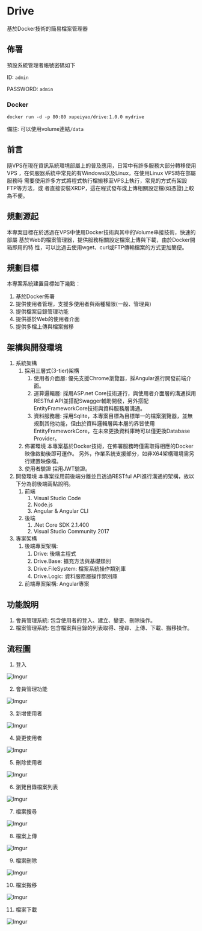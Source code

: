 # Drive
基於Docker技術的簡易檔案管理器

## 佈署
預設系統管理者帳號密碼如下

ID: `admin`

PASSWORD: `admin`

### Docker
```shell
docker run -d -p 80:80 xupeiyao/drive:1.0.0 mydrive
```
備註: 可以使用volume連結`/data`

## 前言
隨VPS在現在資訊系統環境部屬上的普及應用，日常中有許多服務大部分轉移使用VPS
，在伺服器系統中常見的有Windows以及Linux，在使用Linux VPS時在部屬服務時
需要使用許多方式將程式執行檔搬移至VPS上執行，常見的方式有架設FTP等方法，或
者直接安裝XRDP，這在程式發布或上傳相關設定檔(如憑證)上較為不便。

## 規劃源起
本專案目標在於透過在VPS中使用Docker技術與其中的Volume串接技術，快速的部屬
基於Web的檔案管理器，提供服務相關設定檔案上傳與下載，由於Docker開箱即用的特
性，可以比過去使用wget、curl或FTP傳輸檔案的方式更加簡便。

## 規劃目標
本專案系統建置目標如下幾點：
1. 基於Docker佈署
2. 提供使用者管理，支援多使用者與兩種權限(一般、管理員)
3. 提供檔案目錄管理功能
4. 提供基於Web的使用者介面
5. 提供多檔上傳與檔案搬移

## 架構與開發環境
1. 系統架構
   1. 採用三層式(3-tier)架構
      1. 使用者介面層: 優先支援Chrome瀏覽器，採Angular進行開發前端介面。
      2. 運算邏輯層: 採用ASP.net Core技術運行，與使用者介面層的溝通採用RESTful API並搭配Swagger輔助開發，另外搭配EntityFrameworkCore技術與資料服務層溝通。
      3. 資料服務層: 採用Sqlite，本專案目標為目標單一的檔案瀏覽器，並無規劃其他功能，但由於資料邏輯層與本層的界皆使用EntityFrameworkCore，在未來更換資料庫時可以僅更換Database Provider。
   2. 佈署環境
      本專案基於Docker技術，在佈署服務時僅需取得相應的Docker映像啟動後即可運作。
      另外，作業系統支援部分，如非X64架構環境需另行建置映像檔。
   3. 使用者驗證
      採用JWT驗證。
2. 開發環境
   本專案採用前後端分離並且透過RESTful API進行溝通的架構，故以下分為前後端兩點說明。
   1. 前端
      1. Visual Studio Code
      1. Node.js
      2. Angular & Angular CLI
   2. 後端
      1. .Net Core SDK 2.1.400
      2. Visual Studio Community 2017
3. 專案架構
   1. 後端專案架構:
       1. Drive: 後端主程式
       2. Drive.Base: 擴充方法與基礎類別
       3. Drive.FileSystem: 檔案系統操作類別庫
       4. Drive.Logic: 資料服務層操作類別庫
   2. 前端專案架構: Angular專案

## 功能說明
1. 會員管理系統:
    包含使用者的登入、建立、變更、刪除操作。
2. 檔案管理系統:
    包含檔案與目錄的列表取得、搜尋、上傳、下載、搬移操作。

## 流程圖
1. 登入
 
![Imgur](https://i.imgur.com/flKNWPD.png)

2. 會員管理功能

![Imgur](https://i.imgur.com/IUulfki.png)

3. 新增使用者

![Imgur](https://i.imgur.com/EGFVWSK.png)

4. 變更使用者

![Imgur](https://i.imgur.com/GVn839R.png)

5. 刪除使用者

![Imgur](https://i.imgur.com/BmPFvg9.png)

6. 瀏覽目錄檔案列表

![Imgur](https://i.imgur.com/rUXcAOV.png)

7. 檔案搜尋

![Imgur](https://i.imgur.com/C4KWwTl.png)

8. 檔案上傳

![Imgur](https://i.imgur.com/7WMmA2s.png)

9. 檔案刪除

![Imgur](https://i.imgur.com/NSp1qK9.png)

10. 檔案搬移

![Imgur](https://i.imgur.com/DTV6DBP.png)

11. 檔案下載

![Imgur](https://i.imgur.com/ofBh7OF.png)
